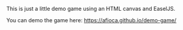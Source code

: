 This is just a little demo game using an HTML canvas and EaselJS.

You can demo the game here: https://afioca.github.io/demo-game/
